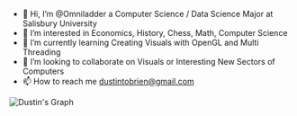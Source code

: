- 👋 Hi, I’m @Omniladder a Computer Science /  Data Science Major at Salisbury University
- 👀 I’m interested in Economics, History, Chess, Math, Computer Science
- 🌱 I’m currently learning Creating Visuals with OpenGL and Multi Threading
- 💞️ I’m looking to collaborate on Visuals or Interesting New Sectors of Computers
- 📫 How to reach me dustintobrien@gmail.com

<!---
Omniladder/Omniladder is a ✨ special ✨ repository because its `README.md` (this file) appears on your GitHub profile.
You can click the Preview link to take a look at your changes.
--->

![Dustin's Graph](https://github-readme-activity-graph.vercel.app/graph?username=Omniladder&custom_title=Dustin's%20GitHub%20Activity%20Graph&bg_color=0D1117&color=7F3FBF&line=7F3FBF&point=7F3FBF&area_color=FFFFFF&title_color=FFFFFF&area=true)
